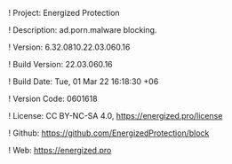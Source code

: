 ! Project: Energized Protection

! Description: ad.porn.malware blocking.

! Version: 6.32.0810.22.03.060.16

! Build Version: 22.03.060.16

! Build Date: Tue, 01 Mar 22 16:18:30 +06

! Version Code: 0601618

! License: CC BY-NC-SA 4.0, https://energized.pro/license

! Github: https://github.com/EnergizedProtection/block

! Web: https://energized.pro

